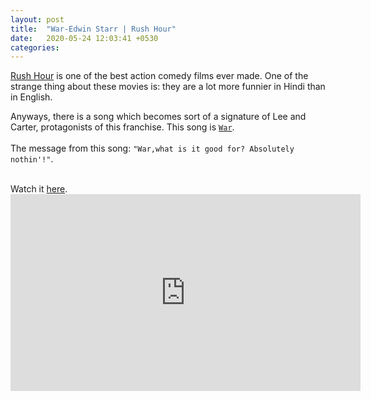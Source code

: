 ```yaml
---
layout: post
title:  "War-Edwin Starr | Rush Hour"
date:   2020-05-24 12:03:41 +0530
categories: 
---
```


[Rush Hour](https://en.wikipedia.org/wiki/Rush_Hour_(franchise)) is one of the best action comedy films ever made. One of the strange thing about these movies is: they are a lot more funnier in Hindi than in English.
<br />

Anyways, there is a song which becomes sort of a signature of Lee and Carter, protagonists of this franchise. This song is [`War`](https://en.wikipedia.org/wiki/War_(The_Temptations_song)).  
<br />
The message from this song: `"War,what is it good for? Absolutely nothin'!"`.

<br />
Watch it <a href="https://www.youtube.com/watch?v=ztZI2aLQ9Sw&t=0m4s" target="_blank">here</a>.

<iframe width="560" height="315" src="https://www.youtube.com/embed/ztZI2aLQ9Sw?start=4" frameborder="0" allow="accelerometer; autoplay; encrypted-media; gyroscope; picture-in-picture" allowfullscreen>see</iframe>